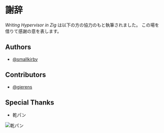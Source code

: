 # 謝辞

*Writing Hypervisor in Zig* は以下の方の協力のもと執筆されました。
この場を借りて感謝の意を表します。

## Authors

- [@smallkirby](https://github.com/smallkirby)

## Contributors

- [@gierens](https://github.com/gierens)

## Special Thanks

- 乾パン

![乾パン](./assets/smallkirby/kanpan.jpg)
